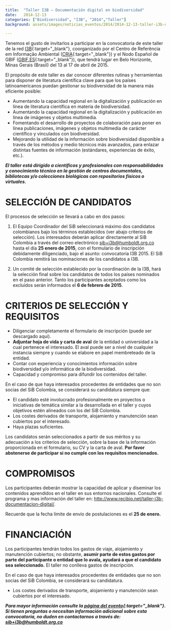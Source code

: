 ```yaml
---
title:  "Taller I3B – Documentación digital en biodiversidad"
date:   2014-12-13
categories: ["Biodiversidad", "I3B", "2014","Taller"]
background: assets/images/noticias_eventos/2014/2014-12-13-taller-i3b-documentacion-digital.jpg

---
```


Tenemos el gusto de invitarlos a participar en la convocatoria de este taller de la red [I3B](https://www.recibio.net/home-i3b/){:target="_blank"}, coorganizado por el Centro de Referência em Informação Ambiental ([CRIA](http://www.cria.org.br/){:target="_blank"}) y el Nodo Español de GBIF ([GBIF.ES](http://gbif.es/){:target="_blank"}), que tendrá lugar en Belo Horizonte, Minas Gerais (Brasil) del 13 al 17 de abril de 2015.  

El propósito de este taller es dar conocer diferentes rutinas y herramientas para disponer de literatura científica clave para que los países latinoamericanos puedan gestionar su biodiversidad de la manera más eficiente posible:  

- Aumentando la capacidad regional en la digitalización y publicación en línea de literatura científica en materia de biodiversidad.
- Aumentando la capacidad regional en la digitalización y publicación en línea de imágenes y objetos multimedia.
- Fomentando el desarrollo de proyectos de colaboración para poner en línea publicaciones, imágenes y objetos multimedia de carácter científico y vinculados con biodiversidad.
- Mejorando la utilidad de la información sobre biodiversidad disponible a través de los métodos y medio técnicos más avanzados, para enlazar distintas fuentes de información (estándares, experiencias de éxito, etc.).
 

***El taller está dirigido a científicos y profesionales con responsabilidades y conocimiento técnico en la gestión de centros documentales, bibliotecas y/o colecciones biológicas con repositorios físicos o virtuales.***

# SELECCIÓN DE CANDIDATOS

El procesos de selección se llevará a cabo en dos pasos:

1. El Equipo Coordinador del SiB seleccionará máximo dos candidatos colombianos bajo los términos establecidos (ver abajo criterios de selección). Los interesados deberán aplicar directamente al SiB Colombia a través del correo electrónico sib+i3b@humboldt.org.co hasta el día **25 enero de 2015**, con el formulario de inscripción debidamente diligenciado, bajo el asunto: convocatoria I3B 2015. El SiB Colombia remitirá las nominaciones de los candidatos a I3B.

2. Un comité de selección establecido por la coordinación de la I3B, hará la selección final sobre los candidatos de todos los países nominados en el paso anterior. Tanto los participantes aceptados como los excluidos serán informados el **6 de febrero de 2015**.

 

# CRITERIOS DE SELECCIÓN Y REQUISITOS

- Diligenciar completamente el formulario de inscripción (puede ser descargado aquí).
- **Adjuntar hoja de vida y carta de aval** de la entidad o universidad a la cual pertenece el interesado. El aval puede ser a nivel de cualquier instancia siempre y cuando se elabore en papel membreteado de la entidad.
- Contar con experiencia y conocimientos información sobre biodiversidad y/o informática de la biodiversidad.
- Capacidad y compromiso para difundir los contenidos del taller.
 

En el caso de que haya interesados procedentes de entidades que no son socias del SiB Colombia, se considerará su candidatura siempre que:

- El candidato esté involucrado profesionalmente en proyectos o iniciativas de temática similar a la desarrollada en el taller y cuyos objetivos estén alineados con los del SiB Colombia.
- Los costes derivados de transporte, alojamiento y manutención sean cubiertos por el interesado.
- Haya plazas suficientes.

Los candidatos serán seleccionados a partir de sus méritos y su adecuación a los criterios de selección, sobre la base de la información proporcionada en el formulario, su CV y la carta de aval. **Por favor abstenerse de participar si no cumple con los requisitos mencionados.**

# COMPROMISOS 

Los participantes deberán mostrar la capacidad de aplicar y diseminar los contenidos aprendidos en el taller en sus entornos nacionales. Consulte el programa y mas información del taller en: <http://www.recibio.net/taller-i3b-documentacion-digital/>.

Recuerde que la fecha límite de envío de postulaciones es el **25 de enero.**

# FINANCIACIÓN

Los participantes tendrán todos los gastos de viaje, alojamiento y manutención cubiertos; no obstante, **asumir parte de estos gastos por parte del participante o entidad que lo avala, ayudará a que el candidato sea seleccionado.** El taller no conlleva gastos de inscripción.

En el caso de que haya interesados procedentes de entidades que no son socias del SiB Colombia, se considerará su candidatura.

- Los costes derivados de transporte, alojamiento y manutención sean cubiertos por el interesado.


***Para mayor información consulte la [página del evento](http://www.recibio.net/taller-i3b-documentacion-digital/){:target="_blank"}. Si tienen preguntas o necesitan información adicional sobre esta convocatoria, no duden en contactarnos a través de: sib+i3b@humboldt.org.co***

